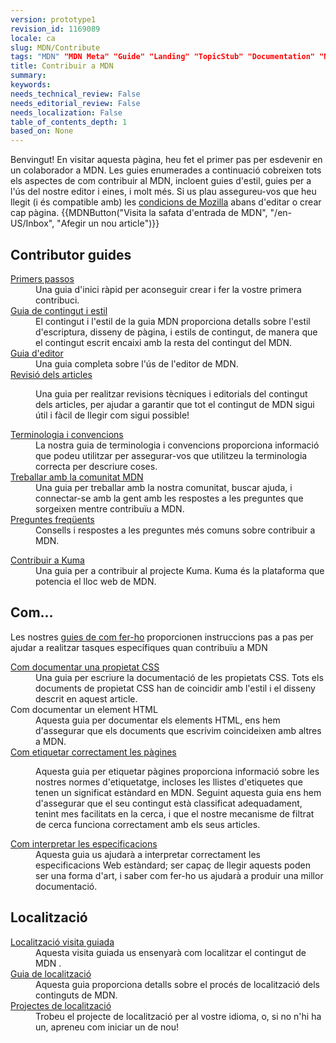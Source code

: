 ```yaml
---
version: prototype1
revision_id: 1169089
locale: ca
slug: MDN/Contribute
tags: "MDN" "MDN Meta" "Guide" "Landing" "TopicStub" "Documentation" "NeedsTranslation"
title: Contribuir a MDN
summary: 
keywords: 
needs_technical_review: False
needs_editorial_review: False
needs_localization: False
table_of_contents_depth: 1
based_on: None
---
```

<p>Benvingut! En visitar aquesta pàgina, heu fet el primer pas per esdevenir en un colaborador a MDN. Les guies enumerades a continuació cobreixen tots els aspectes de com contribuir al MDN, incloent guies d'estil, guies per a l'ús del nostre editor i eines, i molt més. Si us plau assegureu-vos que heu llegit (i és compatible amb) les <a href="https://www.mozilla.org/en-US/about/legal/terms/mozilla/">condicions de Mozilla</a> abans d'editar o crear cap pàgina. {{MDNButton("<span id="result_box" lang="ca"><span>Visita</span> <span>la safata</span> <span>d'entrada de</span> <span>MDN</span></span>", "/en-US/Inbox", "<span id="result_box" lang="ca"><span>Afegir un</span> <span>nou article</span></span>")}}</p>

<div class="row topicpage-table">
<div class="section">
<h2 id="Contributor_guides">Contributor guides</h2>

<dl>
 <dt><a href="/en-US/docs/MDN/Getting_started">Primers passos</a></dt>
 <dd>Una guia d'inici ràpid per aconseguir crear i fer la vostre primera contribuci.</dd>
 <dt><a href="/en-US/docs/MDN/Contribute/Style_guide">Guia de contingut i estil</a></dt>
 <dd>El contingut i l'estil de la guia MDN proporciona detalls sobre l'estil d'escriptura, disseny de pàgina, i estils de contingut, de manera que el contingut escrit encaixi amb la resta del contingut del MDN.</dd>
 <dt><a href="/en-US/docs/MDN/Contribute/Editor">Guia d'editor</a></dt>
 <dd><span class="short_text" id="result_box" lang="ca"><span>Una guia</span> <span>completa</span> <span>sobre l'ús</span> <span>de l'editor</span> <span>de</span> <span>MDN</span><span>.</span></span></dd>
 <dt><a href="/en-US/docs/MDN/Contribute/Reviewing_articles">Revisió dels articles</a></dt>
 <dd>
 <p>Una guia per realitzar revisions tècniques i editorials del contingut dels articles, per ajudar a garantir que tot el contingut de MDN sigui útil i fàcil de llegir com sigui possible!</p>
 </dd>
 <dt><a href="/en-US/docs/MDN/Contribute/Conventions">Terminologia i convencions</a></dt>
 <dd>La nostra guia de terminologia i convencions proporciona informació que podeu utilitzar per assegurar-vos que utilitzeu la terminologia correcta per descriure coses.</dd>
 <dt><a href="/en-US/docs/MDN/Contribute/Community">Treballar amb la comunitat MDN</a></dt>
 <dd>Una guia per treballar amb la nostra comunitat, buscar ajuda, i connectar-se amb la gent amb les respostes a les preguntes que sorgeixen mentre contribuïu a MDN.</dd>
 <dt><a href="/en-US/docs/MDN/Contribute/FAQ">Preguntes freqüents</a></dt>
 <dd>Consells i respostes a les preguntes més comuns sobre contribuir a MDN.</dd>
</dl>

<dl>
 <dt><a href="/en-US/docs/MDN/Kuma/Contributing">Contribuir a Kuma</a></dt>
 <dd>Una guia per a contribuir al projecte Kuma. Kuma és la plataforma que potencia el lloc web de MDN.</dd>
</dl>
</div>

<div class="section">
<h2 id="Com...">Com...</h2>

<p>Les nostres <a href="/en-US/docs/MDN/Contribute/Howto">guies de com fer-ho</a> proporcionen instruccions pas a pas per ajudar a realitzar tasques específiques quan contribuïu a MDN</p>

<dl>
 <dt><a href="/en-US/docs/MDN/Contribute/Howto/Document_a_CSS_property">Com documentar una propietat CSS</a></dt>
 <dd>Una guia per escriure la documentació de les propietats CSS. Tots els documents de propietat CSS han de coincidir amb l'estil i el disseny descrit en aquest article.</dd>
 <dt><span id="result_box" lang="ca"><span>Com documentar</span> <span>un element</span> <span>HTML</span></span></dt>
 <dd>Aquesta guia per documentar els elements HTML, ens hem d'assegurar que els documents que escrivim coincideixen amb altres a MDN.</dd>
 <dt><a href="/en-US/docs/MDN/Contribute/Howto/Tag">Com etiquetar correctament les pàgines</a></dt>
 <dd>
 <p>Aquesta guia per etiquetar pàgines proporciona informació sobre les nostres normes d'etiquetatge, incloses les llistes d'etiquetes que tenen un significat estàndard en MDN. Seguint aquesta guia ens hem d'assegurar que el seu contingut està classificat adequadament, tenint mes facilitats en la cerca, i que el nostre mecanisme de filtrat de cerca funciona correctament amb els seus articles.</p>
 </dd>
 <dt><a href="/en-US/docs/MDN/Contribute/Howto/Interpret_specifications">Com interpretar les especificacions</a></dt>
 <dd>Aquesta guia us ajudarà a interpretar correctament les especificacions Web estàndard; ser capaç de llegir aquests poden ser una forma d'art, i saber com fer-ho us ajudarà a produir una millor documentació.</dd>
</dl>

<h2 id="Localització">Localització</h2>

<dl>
 <dt><a href="/en-US/docs/MDN/Contribute/Localize/Tour">Localització visita guiada</a></dt>
 <dd><span id="result_box" lang="ca"><span>Aquesta visita</span> <span>guiada</span> <span>us</span> <span>ensenyarà</span> <span>com localitzar el</span> <span>contingut</span> <span>de</span> <span>MDN</span></span> .</dd>
 <dt><a href="/en-US/docs/MDN/Contribute/Localize/Guide">Guia de localització</a></dt>
 <dd><span id="result_box" lang="ca"><span>Aquesta</span> <span>guia</span> <span>proporciona detalls</span> <span>sobre el procés</span> <span>de localització</span> <span>dels</span> <span>continguts</span> <span>de</span> <span>MDN</span><span>.</span></span></dd>
 <dt><a href="/en-US/docs/MDN/Contribute/Localize/Localization_projects">Projectes de localització</a></dt>
 <dd>Trobeu el projecte de localització per al vostre idioma, o, si no n'hi ha un, apreneu com iniciar un de nou!</dd>
</dl>
</div>
</div>

<p>&nbsp;</p>

